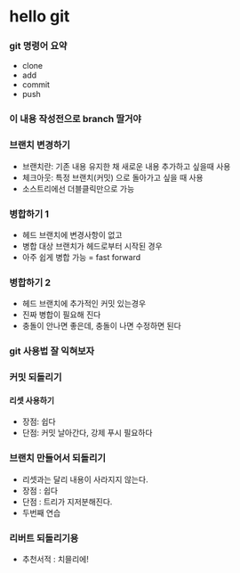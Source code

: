 # hello git

### git 명령어 요약

 - clone
 - add
 - commit
 - push


### 이 내용 작성전으로 branch 딸거야

### 브랜치 변경하기
 - 브랜치란: 기존 내용 유지한 채 새로운 내용 추가하고 싶을때 사용
 - 체크아웃: 특정 브랜치(커밋) 으로 돌아가고 싶을 때 사용
 - 소스트리에선 더블클릭만으로 가능

### 병합하기 1
- 헤드 브랜치에 변경사항이 없고
- 병합 대상 브랜치가 헤드로부터 시작된 경우
- 아주 쉽게 병합 가능 = fast forward

### 병합하기 2
- 헤드 브랜치에 추가적인 커밋 있는경우
- 진짜 병합이 필요해 진다
- 충돌이 안나면 좋은데, 충돌이 나면 수정하면 된다

### git 사용법 잘 익혀보자

### 커밋 되돌리기

#### 리셋 사용하기
- 장점: 쉽다
- 단점: 커밋 날아간다, 강제 푸시 필요하다

### 브랜치 만들어서 되돌리기
- 리셋과는 달리 내용이 사라지지 않는다.
- 장점 : 쉽다
- 단점 : 트리가 지저분해진다.
- 두번째 연습

### 리버트 되돌리기용
- 추천서적 : 치믈리에!
